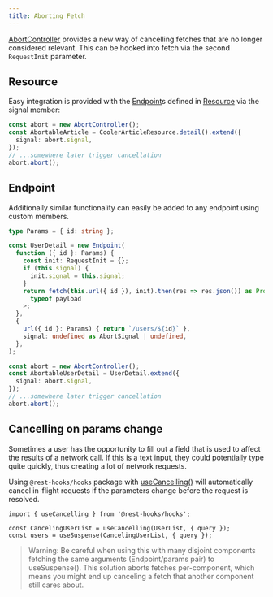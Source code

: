 ```yaml
---
title: Aborting Fetch
---
```


[AbortController](https://developer.mozilla.org/en-US/docs/Web/API/AbortController) provides a new way of cancelling
fetches that are no longer considered relevant. This can be hooked into fetch via the second `RequestInit` parameter.

## Resource

Easy integration is provided with the [Endpoint](/rest/api/Endpoint)s defined in [Resource](/rest/api/resource) via the signal member:

```typescript
const abort = new AbortController();
const AbortableArticle = CoolerArticleResource.detail().extend({
  signal: abort.signal,
});
// ...somewhere later trigger cancellation
abort.abort();
```

## Endpoint

Additionally similar functionality can easily be added to any endpoint using custom members.

```typescript
type Params = { id: string };

const UserDetail = new Endpoint(
  function ({ id }: Params) {
    const init: RequestInit = {};
    if (this.signal) {
      init.signal = this.signal;
    }
    return fetch(this.url({ id }), init).then(res => res.json()) as Promise<
      typeof payload
    >;
  },
  {
    url({ id }: Params) { return `/users/${id}` },
    signal: undefined as AbortSignal | undefined,
  },
);
```

```typescript
const abort = new AbortController();
const AbortableUserDetail = UserDetail.extend({
  signal: abort.signal,
});
// ...somewhere later trigger cancellation
abort.abort();
```

## Cancelling on params change

Sometimes a user has the opportunity to fill out a field that is used to affect the results of a network call.
If this is a text input, they could potentially type quite quickly, thus creating a lot of network requests.

Using `@rest-hooks/hooks` package with [useCancelling()](../api/useCancelling) will automatically cancel in-flight requests if the parameters
change before the request is resolved.

```tsx
import { useCancelling } from '@rest-hooks/hooks';

const CancelingUserList = useCancelling(UserList, { query });
const users = useSuspense(CancelingUserList, { query });
```

> Warning: Be careful when using this with many disjoint components fetching the same
> arguments (Endpoint/params pair) to useSuspense(). This solution aborts fetches per-component,
> which means you might end up canceling a fetch that another component still cares about.
